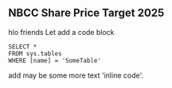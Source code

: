 ## NBCC Share Price Target 2025 
hlo friends
Let add a code block
 ```tsql
 SELECT *
 FROM sys.tables
 WHERE [name] = 'SomeTable'
 ```
add may be some more text 'inline code'.
